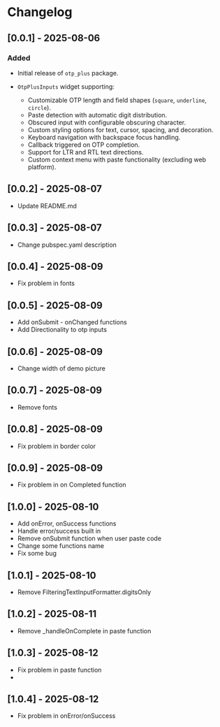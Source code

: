 # Changelog

## \[0.0.1] - 2025-08-06

### Added

* Initial release of `otp_plus` package.
* `OtpPlusInputs` widget supporting:

    * Customizable OTP length and field shapes (`square`, `underline`, `circle`).
    * Paste detection with automatic digit distribution.
    * Obscured input with configurable obscuring character.
    * Custom styling options for text, cursor, spacing, and decoration.
    * Keyboard navigation with backspace focus handling.
    * Callback triggered on OTP completion.
    * Support for LTR and RTL text directions.
    * Custom context menu with paste functionality (excluding web platform).

## \[0.0.2] - 2025-08-07

* Update README.md

## \[0.0.3] - 2025-08-07

* Change pubspec.yaml description

## \[0.0.4] - 2025-08-09

* Fix problem in fonts

## \[0.0.5] - 2025-08-09

* Add onSubmit - onChanged functions
* Add Directionality to otp inputs

## \[0.0.6] - 2025-08-09

* Change width of demo picture

## \[0.0.7] - 2025-08-09

* Remove fonts

## \[0.0.8] - 2025-08-09

* Fix problem in border color

## \[0.0.9] - 2025-08-09

* Fix problem in on Completed function

## \[1.0.0] - 2025-08-10

* Add onError, onSuccess functions
* Handle error/success built in
* Remove onSubmit function when user paste code
* Change some functions name
* Fix some bug

## \[1.0.1] - 2025-08-10

* Remove FilteringTextInputFormatter.digitsOnly

## \[1.0.2] - 2025-08-11

* Remove _handleOnComplete in paste function

## \[1.0.3] - 2025-08-12

* Fix problem in paste function
* 
## \[1.0.4] - 2025-08-12

* Fix problem in onError/onSuccess